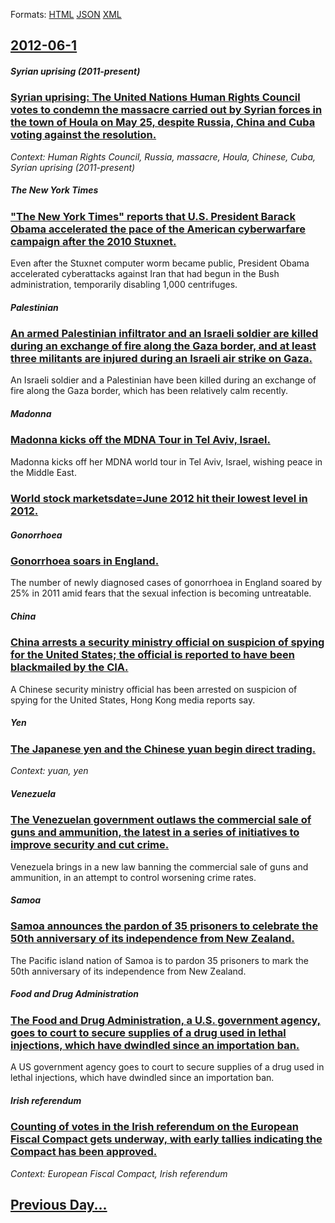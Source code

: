 
Formats: [HTML](2012/06/1/index.html)  [JSON](2012/06/1/index.json)  [XML](2012/06/1/index.xml)  

## [2012-06-1](/news/2012/06/1/index.md)

##### Syrian uprising (2011-present)
### [Syrian uprising: The United Nations Human Rights Council votes to condemn the massacre carried out by Syrian forces in the town of Houla on May 25, despite Russia, China and Cuba voting against the resolution. ](/news/2012/06/1/syrian-uprising-the-united-nations-human-rights-council-votes-to-condemn-the-massacre-carried-out-by-syrian-forces-in-the-town-of-houla-on.md)
_Context: Human Rights Council, Russia, massacre, Houla, Chinese, Cuba, Syrian uprising (2011-present)_

##### The New York Times
### ["The New York Times" reports that U.S. President Barack Obama accelerated the pace of the American cyberwarfare campaign after the 2010 Stuxnet. ](/news/2012/06/1/the-new-york-times-reports-that-u-s-president-barack-obama-accelerated-the-pace-of-the-american-cyberwarfare-campaign-after-the-2010-stux.md)
Even after the Stuxnet computer worm became public, President Obama accelerated cyberattacks against Iran that had begun in the Bush administration, temporarily disabling 1,000 centrifuges.

##### Palestinian
### [An armed Palestinian infiltrator and an Israeli soldier are killed during an exchange of fire along the Gaza border, and at least three militants are injured during an Israeli air strike on Gaza. ](/news/2012/06/1/an-armed-palestinian-infiltrator-and-an-israeli-soldier-are-killed-during-an-exchange-of-fire-along-the-gaza-border-and-at-least-three-mili.md)
An Israeli soldier and a Palestinian have been killed during an exchange of fire along the Gaza border, which has been relatively calm recently.

##### Madonna
### [Madonna kicks off the MDNA Tour in Tel Aviv, Israel. ](/news/2012/06/1/madonna-kicks-off-the-mdna-tour-in-tel-aviv-israel.md)
Madonna kicks off her MDNA world tour in Tel Aviv, Israel, wishing peace in the Middle East.

##### 
### [World stock marketsdate=June 2012 hit their lowest level in 2012. ](/news/2012/06/1/world-stock-marketsdate-june-2012-hit-their-lowest-level-in-2012.md)
##### Gonorrhoea
### [Gonorrhoea soars in England. ](/news/2012/06/1/gonorrhoea-soars-in-england.md)
The number of newly diagnosed cases of gonorrhoea in England soared by 25% in 2011 amid fears that the sexual infection is becoming untreatable.

##### China
### [China arrests a security ministry official on suspicion of spying for the United States; the official is reported to have been blackmailed by the CIA. ](/news/2012/06/1/china-arrests-a-security-ministry-official-on-suspicion-of-spying-for-the-united-states-the-official-is-reported-to-have-been-blackmailed-b.md)
A Chinese security ministry official has been arrested on suspicion of spying for the United States, Hong Kong media reports say.

##### Yen
### [The Japanese yen and the Chinese yuan begin direct trading.](/news/2012/06/1/the-japanese-yen-and-the-chinese-yuan-begin-direct-trading.md)
_Context: yuan, yen_

##### Venezuela
### [The Venezuelan government outlaws the commercial sale of guns and ammunition, the latest in a series of initiatives to improve security and cut crime. ](/news/2012/06/1/the-venezuelan-government-outlaws-the-commercial-sale-of-guns-and-ammunition-the-latest-in-a-series-of-initiatives-to-improve-security-and.md)
Venezuela brings in a new law banning the commercial sale of guns and ammunition, in an attempt to control worsening crime rates.

##### Samoa
### [Samoa announces the pardon of 35 prisoners to celebrate the 50th anniversary of its independence from New Zealand. ](/news/2012/06/1/samoa-announces-the-pardon-of-35-prisoners-to-celebrate-the-50th-anniversary-of-its-independence-from-new-zealand.md)
The Pacific island nation of Samoa is to pardon 35 prisoners to mark the 50th anniversary of its independence from New Zealand.

##### Food and Drug Administration
### [The Food and Drug Administration, a U.S. government agency, goes to court to secure supplies of a drug used in lethal injections, which have dwindled since an importation ban. ](/news/2012/06/1/the-food-and-drug-administration-a-u-s-government-agency-goes-to-court-to-secure-supplies-of-a-drug-used-in-lethal-injections-which-have.md)
A US government agency goes to court to secure supplies of a drug used in lethal injections, which have dwindled since an importation ban.

##### Irish referendum
### [Counting of votes in the Irish referendum on the European Fiscal Compact gets underway, with early tallies indicating the Compact has been approved. ](/news/2012/06/1/counting-of-votes-in-the-irish-referendum-on-the-european-fiscal-compact-gets-underway-with-early-tallies-indicating-the-compact-has-been-a.md)
_Context: European Fiscal Compact, Irish referendum_

## [Previous Day...](/news/2012/05/31/index.md)

